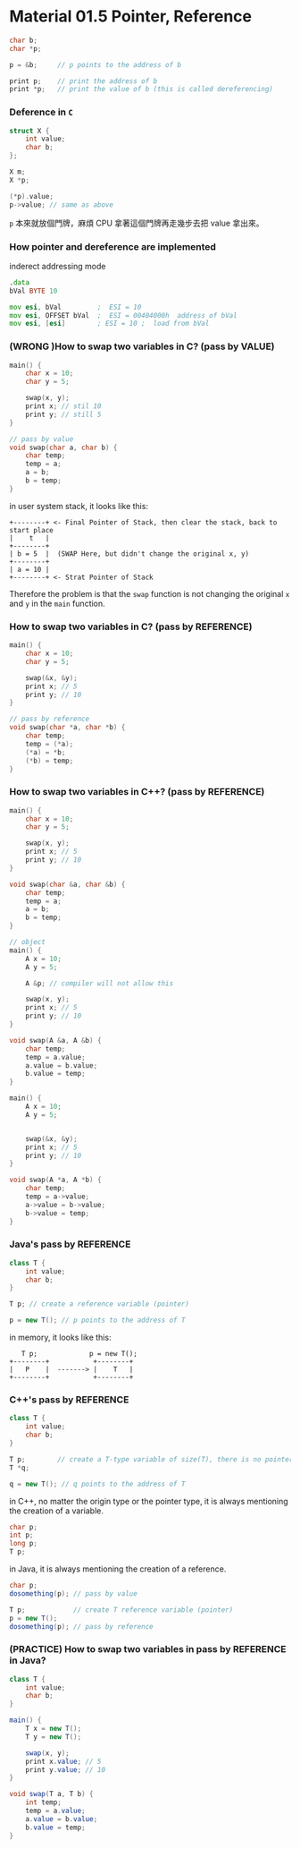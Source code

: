 # Material 01.5 Pointer, Reference

```c
char b;
char *p;

p = &b;     // p points to the address of b

print p;    // print the address of b
print *p;   // print the value of b (this is called dereferencing)
```

### Deference in `C`

```c
struct X {
    int value;
    char b;
};

X m;
X *p;

(*p).value;
p->value; // same as above
```

`p` 本來就放個門牌，麻煩 CPU 拿著這個門牌再走幾步去把 value 拿出來。

### How pointer and dereference are implemented

inderect addressing mode
```asm
.data
bVal BYTE 10

mov esi, bVal         ;  ESI = 10 
mov esi, OFFSET bVal  ;  ESI = 00404000h  address of bVal 
mov esi, [esi]        ; ESI = 10 ;  load from bVal
```

### (WRONG )How to swap two variables in C? (pass by VALUE)

```c
main() {
    char x = 10;
    char y = 5;

    swap(x, y);
    print x; // stil 10
    print y; // still 5
}

// pass by value
void swap(char a, char b) {
    char temp;
    temp = a;
    a = b;
    b = temp;
}
```

in user system stack, it looks like this:
```
+--------+ <- Final Pointer of Stack, then clear the stack, back to start place
|    t   |
+--------+
| b = 5  |  (SWAP Here, but didn't change the original x, y)
+--------+
| a = 10 |
+--------+ <- Strat Pointer of Stack
```

Therefore the problem is that the `swap` function is not changing the original `x` and `y` in the `main` function.

### How to swap two variables in C? (pass by REFERENCE)

```c
main() {
    char x = 10;
    char y = 5;

    swap(&x, &y);
    print x; // 5
    print y; // 10
}

// pass by reference
void swap(char *a, char *b) {
    char temp;
    temp = (*a);
    (*a) = *b;
    (*b) = temp;
}
```

### How to swap two variables in C++? (pass by REFERENCE)

```cpp
main() {
    char x = 10;
    char y = 5;

    swap(x, y);
    print x; // 5
    print y; // 10
}

void swap(char &a, char &b) {
    char temp;
    temp = a;
    a = b;
    b = temp;
}
```

```cpp
// object 
main() {
    A x = 10;
    A y = 5;

    A &p; // compiler will not allow this

    swap(x, y);
    print x; // 5
    print y; // 10
}

void swap(A &a, A &b) {
    char temp;
    temp = a.value;
    a.value = b.value;
    b.value = temp;
}
```

```cpp
main() {
    A x = 10;
    A y = 5;


    swap(&x, &y);
    print x; // 5
    print y; // 10
}

void swap(A *a, A *b) {
    char temp;
    temp = a->value;
    a->value = b->value;
    b->value = temp;
}
```

### Java's pass by REFERENCE

```java
class T {
    int value;
    char b;
}

T p; // create a reference variable (pointer)

p = new T(); // p points to the address of T
```

in memory, it looks like this:
```
   T p;             p = new T();
+--------+           +--------+
|   P    |  -------> |    T   |
+--------+           +--------+
```

### C++'s pass by REFERENCE

```cpp
class T {
    int value;
    char b;
}

T p;        // create a T-type variable of size(T), there is no pointer or reference
T *q;

q = new T(); // q points to the address of T
```

in C++, no matter the origin type or the pointer type, it is always mentioning the creation of a variable.

```cpp
char p;
int p;
long p;
T p;
```

in Java, it is always mentioning the creation of a reference.

```java
char p;
dosomething(p); // pass by value

T p;            // create T reference variable (pointer)
p = new T();
dosomething(p); // pass by reference
```

### (PRACTICE) How to swap two variables in pass by REFERENCE in Java?

```java
class T {
    int value;
    char b;
}

main() {
    T x = new T();
    T y = new T();

    swap(x, y);
    print x.value; // 5
    print y.value; // 10
}

void swap(T a, T b) {
    int temp;
    temp = a.value;
    a.value = b.value;
    b.value = temp;
}
```
